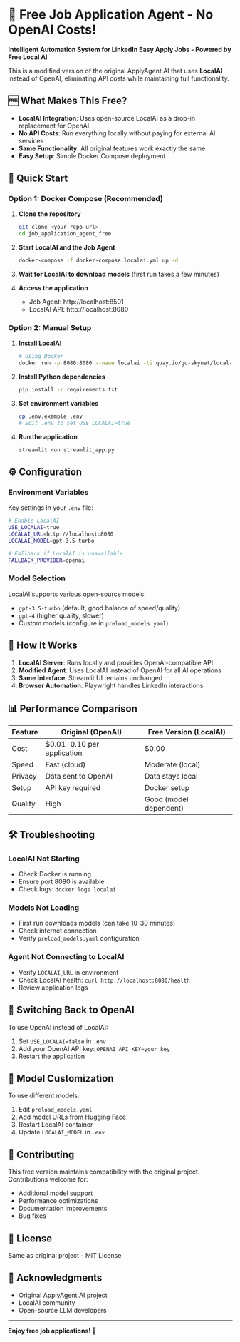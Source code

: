 # 🤖 Free Job Application Agent - No OpenAI Costs!

**Intelligent Automation System for LinkedIn Easy Apply Jobs - Powered by Free Local AI**

This is a modified version of the original ApplyAgent.AI that uses **LocalAI** instead of OpenAI, eliminating API costs while maintaining full functionality.

## 🆓 What Makes This Free?

- **LocalAI Integration**: Uses open-source LocalAI as a drop-in replacement for OpenAI
- **No API Costs**: Run everything locally without paying for external AI services
- **Same Functionality**: All original features work exactly the same
- **Easy Setup**: Simple Docker Compose deployment

## 🚀 Quick Start

### Option 1: Docker Compose (Recommended)

1. **Clone the repository**
   ```bash
   git clone <your-repo-url>
   cd job_application_agent_free
   ```

2. **Start LocalAI and the Job Agent**
   ```bash
   docker-compose -f docker-compose.localai.yml up -d
   ```

3. **Wait for LocalAI to download models** (first run takes a few minutes)

4. **Access the application**
   - Job Agent: http://localhost:8501
   - LocalAI API: http://localhost:8080

### Option 2: Manual Setup

1. **Install LocalAI**
   ```bash
   # Using Docker
   docker run -p 8080:8080 --name localai -ti quay.io/go-skynet/local-ai:latest
   ```

2. **Install Python dependencies**
   ```bash
   pip install -r requirements.txt
   ```

3. **Set environment variables**
   ```bash
   cp .env.example .env
   # Edit .env to set USE_LOCALAI=true
   ```

4. **Run the application**
   ```bash
   streamlit run streamlit_app.py
   ```

## ⚙️ Configuration

### Environment Variables

Key settings in your `.env` file:

```bash
# Enable LocalAI
USE_LOCALAI=true
LOCALAI_URL=http://localhost:8080
LOCALAI_MODEL=gpt-3.5-turbo

# Fallback if LocalAI is unavailable
FALLBACK_PROVIDER=openai
```

### Model Selection

LocalAI supports various open-source models:
- `gpt-3.5-turbo` (default, good balance of speed/quality)
- `gpt-4` (higher quality, slower)
- Custom models (configure in `preload_models.yaml`)

## 🔧 How It Works

1. **LocalAI Server**: Runs locally and provides OpenAI-compatible API
2. **Modified Agent**: Uses LocalAI instead of OpenAI for all AI operations
3. **Same Interface**: Streamlit UI remains unchanged
4. **Browser Automation**: Playwright handles LinkedIn interactions

## 📊 Performance Comparison

| Feature | Original (OpenAI) | Free Version (LocalAI) |
|---------|------------------|------------------------|
| Cost | $0.01-0.10 per application | $0.00 |
| Speed | Fast (cloud) | Moderate (local) |
| Privacy | Data sent to OpenAI | Data stays local |
| Setup | API key required | Docker setup |
| Quality | High | Good (model dependent) |

## 🛠️ Troubleshooting

### LocalAI Not Starting
- Check Docker is running
- Ensure port 8080 is available
- Check logs: `docker logs localai`

### Models Not Loading
- First run downloads models (can take 10-30 minutes)
- Check internet connection
- Verify `preload_models.yaml` configuration

### Agent Not Connecting to LocalAI
- Verify `LOCALAI_URL` in environment
- Check LocalAI health: `curl http://localhost:8080/health`
- Review application logs

## 🔄 Switching Back to OpenAI

To use OpenAI instead of LocalAI:

1. Set `USE_LOCALAI=false` in `.env`
2. Add your OpenAI API key: `OPENAI_API_KEY=your_key`
3. Restart the application

## 📝 Model Customization

To use different models:

1. Edit `preload_models.yaml`
2. Add model URLs from Hugging Face
3. Restart LocalAI container
4. Update `LOCALAI_MODEL` in `.env`

## 🤝 Contributing

This free version maintains compatibility with the original project. Contributions welcome for:
- Additional model support
- Performance optimizations
- Documentation improvements
- Bug fixes

## 📄 License

Same as original project - MIT License

## 🙏 Acknowledgments

- Original ApplyAgent.AI project
- LocalAI community
- Open-source LLM developers

---

**Enjoy free job applications! 🎉**

